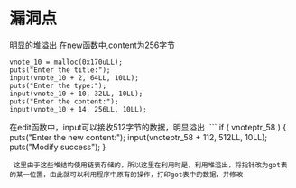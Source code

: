 # 漏洞点
  明显的堆溢出
  在new函数中,content为256字节
  ```
  vnote_10 = malloc(0x170uLL);
  puts("Enter the title:");
  input(vnote_10 + 2, 64LL, 10LL);
  puts("Enter the type:");
  input(vnote_10 + 10, 32LL, 10LL);
  puts("Enter the content:");
  input(vnote_10 + 14, 256LL, 10LL);
  ```
  在edit函数中，input可以接收512字节的数据，明显溢出
  ```
  if ( vnoteptr_58 )
  {
    puts("Enter the new content:");
    input(vnoteptr_58 + 112, 512LL, 10LL);
    puts("Modify success");
  }
  ```
  这里由于这些堆结构使用链表存储的，所以这里在利用时是，利用堆溢出，将指针改为got表的某一位置，由此就可以利用程序中原有的操作，打印got表中的数据，并修改
